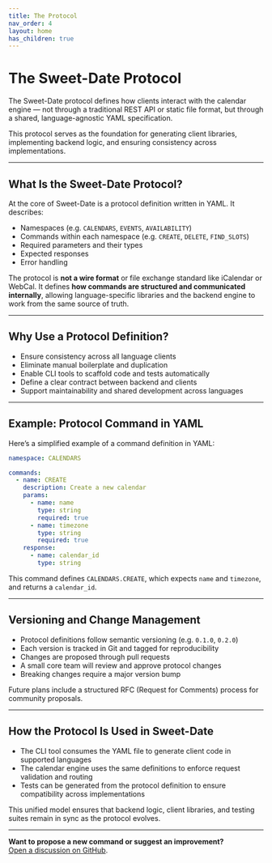 ```yaml
---
title: The Protocol
nav_order: 4
layout: home
has_children: true
---
```


# The Sweet-Date Protocol

The Sweet-Date protocol defines how clients interact with the calendar engine — not through a traditional REST API or static file format, but through a shared, language-agnostic YAML specification.

This protocol serves as the foundation for generating client libraries, implementing backend logic, and ensuring consistency across implementations.

---

## What Is the Sweet-Date Protocol?

At the core of Sweet-Date is a protocol definition written in YAML. It describes:

- Namespaces (e.g. `CALENDARS`, `EVENTS`, `AVAILABILITY`)
- Commands within each namespace (e.g. `CREATE`, `DELETE`, `FIND_SLOTS`)
- Required parameters and their types
- Expected responses
- Error handling

The protocol is **not a wire format** or file exchange standard like iCalendar or WebCal. It defines **how commands are structured and communicated internally**, allowing language-specific libraries and the backend engine to work from the same source of truth.

---

## Why Use a Protocol Definition?

- Ensure consistency across all language clients
- Eliminate manual boilerplate and duplication
- Enable CLI tools to scaffold code and tests automatically
- Define a clear contract between backend and clients
- Support maintainability and shared development across languages

---

## Example: Protocol Command in YAML

Here’s a simplified example of a command definition in YAML:

```yaml
namespace: CALENDARS

commands:
  - name: CREATE
    description: Create a new calendar
    params:
      - name: name
        type: string
        required: true
      - name: timezone
        type: string
        required: true
    response:
      - name: calendar_id
        type: string
```

This command defines `CALENDARS.CREATE`, which expects `name` and `timezone`, and returns a `calendar_id`.

---

## Versioning and Change Management

- Protocol definitions follow semantic versioning (e.g. `0.1.0`, `0.2.0`)
- Each version is tracked in Git and tagged for reproducibility
- Changes are proposed through pull requests
- A small core team will review and approve protocol changes
- Breaking changes require a major version bump

Future plans include a structured RFC (Request for Comments) process for community proposals.

---

## How the Protocol Is Used in Sweet-Date

- The CLI tool consumes the YAML file to generate client code in supported languages
- The calendar engine uses the same definitions to enforce request validation and routing
- Tests can be generated from the protocol definition to ensure compatibility across implementations

This unified model ensures that backend logic, client libraries, and testing suites remain in sync as the protocol evolves.

---

**Want to propose a new command or suggest an improvement?**  
[Open a discussion on GitHub](#).